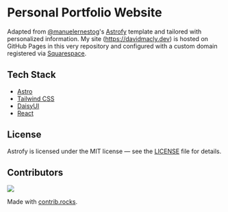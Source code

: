 # Personal Portfolio Website

Adapted from [@manuelernestog](https://twitter.com/manuelernestog)'s [Astrofy](https://github.com/manuelernestog/astrofy) template and tailored with personalized information. My site (<https://davidmacly.dev>) is hosted on GitHub Pages in this very repository and configured with a custom domain registered via [Squarespace](https://squarespace.com).

## Tech Stack

- [Astro](https://astro.build)
- [Tailwind CSS](https://tailwindcss.com/)
- [DaisyUI](https://daisyui.com/)
- [React](https://react.dev)

<!-- ## Project Structure

``` php
├── src/
│   ├── components/
│   │   ├── cs/
│   │   │   ├── TimeLine
│   │   ├── BaseHead.astro
│   │   ├── Card.astro
│   │   ├── Footer.astro
│   │   ├── Header.astro
│   │   └── HorizontalCard.jsx
│   │   └── SideBar.jsx
│   ├── content/
│   │   ├── blog/
│   │   │   ├── post1.md
│   │   │   ├── post2.md
│   │   │   └── post3.md
│   │   ├── store/
│   │   │   ├── item1.md
│   │   │   ├── item2.md
│   ├── layouts/
│   │   └── BaseLayout.astro
│   │   └── PostLayout.astro
│   └── pages/
│   │   ├── blog/
│   │   │   ├── [...page].astro
│   │   │   ├── [slug].astro
│   │   └── cv.astro
│   │   └── index.astro
│   │   └── projects.astro
│   │   └── rss.xml.js
│   └── styles/
│       └── global.css
├── public/
│   ├── favicon.svg
│   └── social-image.png
│   └── sprofile.jpg
│   └── social_img.webp
├── astro.config.mjs
├── tailwind.config.cjs
├── package.json
└── tsconfig.json
``` -->

## License

Astrofy is licensed under the MIT license — see the [LICENSE](https://github.com/manuelernestog/astrofy/blob/main/LICENSE) file for details.

## Contributors

<a href="https://github.com/manuelernestog/astrofy/graphs/contributors">
  <img src="https://contrib.rocks/image?repo=manuelernestog/astrofy" />
</a>

Made with [contrib.rocks](https://contrib.rocks).
